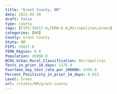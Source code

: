 ```yaml
---
title: "Grant County, NM"
date: 2021-05-30
draft: false
type: county
tags: [FIPS:35017.0,FEMA:6.0,Micropolitan,Green]
categories: [NM]
County: Grant County
State: NM
FIPS: 35017.0
FEMA_Region: 6.0
Population: 26998.0
NCHS_Urban_Rural_Classification: Micropolitan
Tests_in_prior_14_days: 1176.0
Fourteen_day_test_rate_per_100000: 4356.0
Percent_Positivity_in_prior_14_days: 0.013
Level: Green
url: /states/NM/grant-county
---
```



